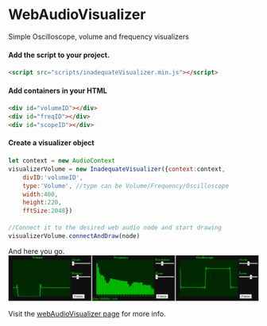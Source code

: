 # WebAudioVisualizer

Simple Oscilloscope, volume and frequency visualizers

#### Add the script to your project. 
```html
<script src="scripts/inadequateVisualizer.min.js"></script>
```
#### Add containers in your HTML
```html
<div id="volumeID"></div>
<div id="freqID"></div>
<div id="scopeID"></div>
```

#### Create a visualizer object
```javascript
let context = new AudioContext
visualizerVolume = new InadequateVisualizer({context:context,
	divID:'volumeID',
	type:'Volume', //type can be Volume/Frequency/Oscilloscope
	width:400,
	height:220,
	fftSize:2048})
	
//Connect it to the desired web audio node and start drawing
visualizerVolume.connectAndDraw(node)

```

And here you go.
![result](/img/Capture.PNG)



Visit the [webAudioVisualizer page](https://atactionpark.github.io/InadequateVisualizer/) for more info.